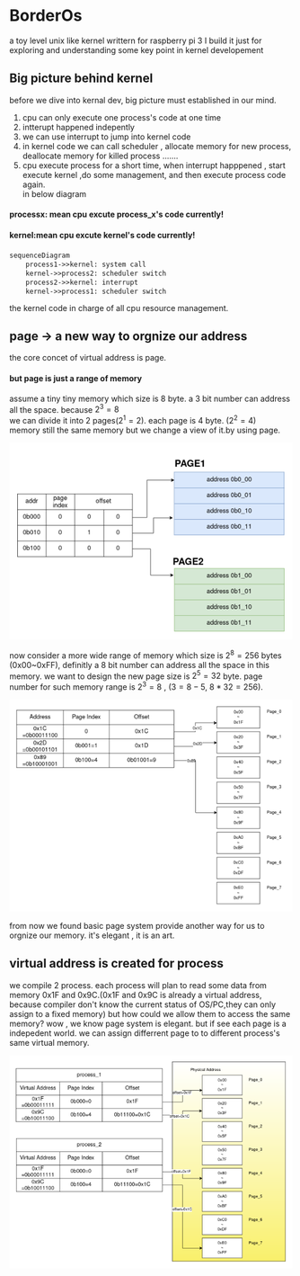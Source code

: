 # BorderOs
a toy level unix like kernel writtern for raspberry pi 3
I build it just for exploring and understanding some key point in kernel developement
## Big picture behind kernel
before we dive into kernal dev, big picture must established in our mind.
1. cpu can only execute one process's code at one time
2. intterupt happened indepently 
3. we can use interrupt to jump into kernel code 
4. in kernel code we can call scheduler , allocate memory for new process, deallocate memory for killed process .......  
5. cpu execute process for a short time, when interrupt happpened , start execute kernel ,do some management, and then execute process code again.  
in below diagram  
#### processx: mean cpu excute process_x's code  currently!  
#### kernel:mean cpu excute kernel's code currently!  

```mermaid
sequenceDiagram
    process1->>kernel: system call
    kernel->>process2: scheduler switch
    process2->>kernel: interrupt
    kernel->>process1: scheduler switch

```
the kernel code in charge of all cpu resource management.

## page -> a new way to orgnize our  address
the core concet of virtual address is page.  
#### but page is just a range of memory
assume a tiny tiny memory which size is 8 byte.
a 3 bit number can address all the space. because $2^3=8$  
we can divide it into 2 pages($2^1=2$). each page is 4 byte. ($2^2=4$)  
memory still the same memory but we change a view of it.by using page.

![](./images/tiny_memory_page.png)

now consider a more wide range of memory which size is $2^8=256$ bytes (0x00~0xFF), definitly a 8 bit number can address all the space in this memory. we want to design the new page size is $2^5=32$ byte. page number for such memory range is $2^3=8$ , ($3=8-5$, $8*32=256$).

![](./images/middle_memory_page.png)

from now we found basic page system provide another way for us to orgnize our memory. it's elegant , it is an art.

## virtual address is created for process
we compile 2 process. each process will plan to read some data from memory 0x1F and 0x9C.(0x1F and 0x9C is already a virtual address, because compiler don't know the current status of OS/PC,they can only assign to a fixed memory) but how could we allow them to access the same memory? wow , we know page system is elegant. but if see each page is a indepedent world. we can assign differrent page to to different process's same virtual memory.

![](./images/2process_map_2_individual_page.png)


